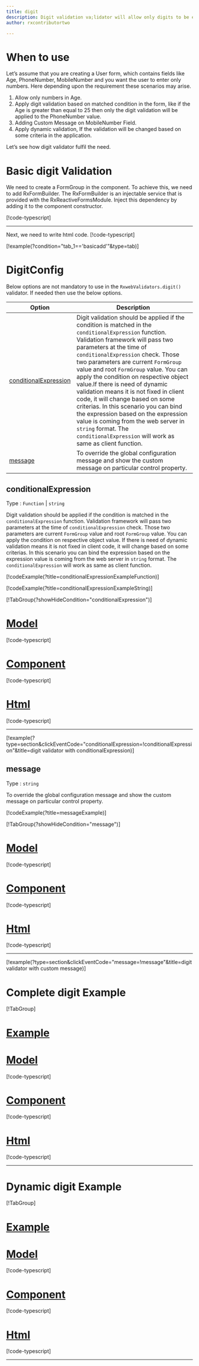 ```yaml
---
title: digit
description: Digit validation va;lidator will allow only digits to be entered, It will not allow any alphabets or special character.
author: rxcontributortwo

---
```

# When to use
Let’s assume that you are creating a User form, which contains fields like Age, PhoneNumber, MobileNumber and you want the user to enter only numbers. Here depending upon the requirement these scenarios may arise.
1.	Allow only numbers in Age.
2.	Apply digit validation based on matched condition in the form, like if the Age is greater than equal to 25 then only the digit validation will be applied to the PhoneNumber value.
3.	Adding Custom Message on MobileNumber Field.
4.	Apply dynamic validation, If the validation will be changed based on some criteria in the application.
 
Let’s see how digit validator fulfil the need.

# Basic digit Validation
We need to create a FormGroup in the component. To achieve this, we need to add RxFormBuilder. The RxFormBuilder is an injectable service that is provided with the RxReactiveFormsModule. Inject this dependency by adding it to the component constructor.

[!code-typescript[](\assets\examples\validators\digit\add\digit-add.component.ts)]
***

Next, we need to write html code.
[!code-typescript[](\assets\examples\validators\digit\add\digit-add.component.html)]

[!example(?condition="tab_1=='basicadd'"&type=tab)]
<app-digit-add-validator></app-digit-add-validator>

# DigitConfig 
Below options are not mandatory to use in the `RxwebValidators.digit()` validator. If needed then use the below options.

|Option | Description |
|--- | ---- |
|[conditionalExpression](#conditionalexpressions) | Digit validation should be applied if the condition is matched in the `conditionalExpression` function. Validation framework will pass two parameters at the time of `conditionalExpression` check. Those two parameters are current `FormGroup` value and root `FormGroup` value. You can apply the condition on respective object value.If there is need of dynamic validation means it is not fixed in client code, it will change based on some criterias. In this scenario you can bind the expression based on the expression value is coming from the web server in `string` format. The `conditionalExpression` will work as same as client function. |
|[message](#message) | To override the global configuration message and show the custom message on particular control property. |

## conditionalExpression 
Type :  `Function`  |  `string` 

Digit validation should be applied if the condition is matched in the `conditionalExpression` function. Validation framework will pass two parameters at the time of `conditionalExpression` check. Those two parameters are current `FormGroup` value and root `FormGroup` value. You can apply the condition on respective object value.
If there is need of dynamic validation means it is not fixed in client code, it will change based on some criterias. In this scenario you can bind the expression based on the expression value is coming from the web server in `string` format. The `conditionalExpression` will work as same as client function.

[!codeExample(?title=conditionalExpressionExampleFunction)]

[!codeExample(?title=conditionalExpressionExampleString)]

[!TabGroup(?showHideCondition="conditionalExpression")]
# [Model](#tab\conditionalExpressionmodel)
[!code-typescript[](\assets\examples\validators\digit\conditionalExpression\user.model.ts)]
# [Component](#tab\conditionalExpressionComponent)
[!code-typescript[](\assets\examples\validators\digit\conditionalExpression\digit-conditional-expressions.component.ts)]
# [Html](#tab\conditionalExpressionHtml)
[!code-typescript[](\assets\examples\validators\digit\conditionalExpression\digit-conditional-expressions.component.html)]
***

[!example(?type=section&clickEventCode="conditionalExpression=!conditionalExpression"&title=digit validator with conditionalExpression)]
<app-digit-conditionalExpression-validator></app-digit-conditionalExpression-validator>

## message 
Type :  `string` 

To override the global configuration message and show the custom message on particular control property.

[!codeExample(?title=messageExample)]

[!TabGroup(?showHideCondition="message")]
# [Model](#tab\messageModel)
[!code-typescript[](\assets\examples\validators\digit\message\user.model.ts)]
# [Component](#tab\messageComponent)
[!code-typescript[](\assets\examples\validators\digit\message\digit-message.component.ts)]
# [Html](#tab\messageHtml)
[!code-typescript[](\assets\examples\validators\digit\message\digit-message.component.html)]
***

[!example(?type=section&clickEventCode="message=!message"&title=digit validator with custom message)]
<app-digit-message-validator></app-digit-message-validator>

# Complete digit Example
[!TabGroup]
# [Example](#tab\completeexample)
<app-digit-complete-validator></app-digit-complete-validator>
# [Model](#tab\completemodel)
[!code-typescript[](\assets\examples\validators\digit\complete\user.model.ts)]
# [Component](#tab\completecomponent)
[!code-typescript[](\assets\examples\validators\digit\complete\digit-complete.component.ts)]
# [Html](#tab\completehtml)
[!code-typescript[](\assets\examples\validators\digit\complete\digit-complete.component.html)]
***

# Dynamic digit Example
[!TabGroup]
# [Example](#tab\dynamicexample)
<app-digit-dynamic-validator></app-digit-dynamic-validator>
# [Model](#tab\dynamicmodel)
[!code-typescript[](\assets\examples\validators\digit\dynamic\user.model.ts)]
# [Component](#tab\dynamiccomponent)
[!code-typescript[](\assets\examples\validators\digit\dynamic\digit-dynamic.component.ts)]
# [Html](#tab\dynamichtml)
[!code-typescript[](\assets\examples\validators\digit\dynamic\digit-dynamic.component.html)]
***